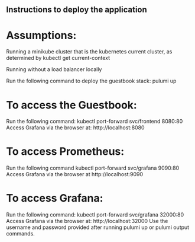 ## Instructions to deploy the application

# Assumptions:
Running a minikube cluster that is the kubernetes current cluster, as determined by kubectl get current-context

Running without a load balancer locally


Run the following command to deploy the guestbook stack:
    pulumi up

# To access the Guestbook:
Run the following command:
    kubectl port-forward svc/frontend 8080:80
Access Grafana via the browser at:
    http://localhost:8080

# To access Prometheus:
Run the following command
    kubectl port-forward svc/grafana 9090:80
Access Grafana via the browser at 
    http://localhost:9090    

# To access Grafana:
Run the following command:
    kubectl port-forward svc/grafana 32000:80
Access Grafana via the browser at: 
    http://localhost:32000
Use the username and password provided after running pulumi up or pulumi output commands.

